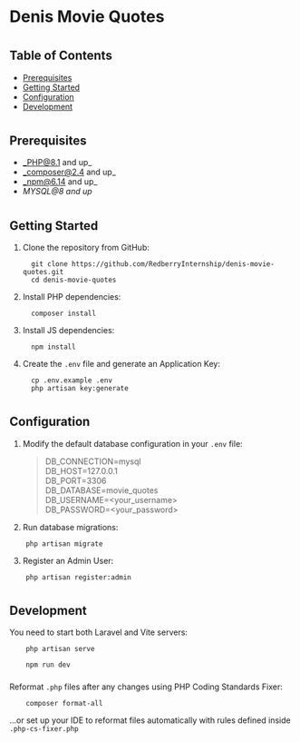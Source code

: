 # Denis Movie Quotes

#

## Table of Contents

* [Prerequisites](#prerequisites)
* [Getting Started](#getting-started)
* [Configuration](#configuration)
* [Development](#development)

#

## Prerequisites

* _PHP@8.1 and up_
* _composer@2.4 and up_
* _npm@6.14 and up_
* _MYSQL@8 and up_

#

## Getting Started

1. Clone the repository from GitHub:
    ```shell
      git clone https://github.com/RedberryInternship/denis-movie-quotes.git
      cd denis-movie-quotes
    ```
2. Install PHP dependencies:
    ```shell
      composer install
    ```
3. Install JS dependencies:
    ```shell
      npm install
    ```
4. Create the `.env` file and generate an Application Key:
    ```shell
      cp .env.example .env
      php artisan key:generate
    ```

#

## Configuration

1. Modify the default database configuration in your `.env` file:
   > DB_CONNECTION=mysql <br>
   DB_HOST=127.0.0.1 <br>
   DB_PORT=3306 <br>
   DB_DATABASE=movie_quotes <br>
   DB_USERNAME=<your_username> <br>
   DB_PASSWORD=<your_password> <br>

2. Run database migrations:

```shell
    php artisan migrate
```

3. Register an Admin User:

```shell
    php artisan register:admin
```

#

## Development

You need to start both Laravel and Vite servers:

```shell
    php artisan serve
```

```shell
    npm run dev
```

###

Reformat `.php` files after any changes using PHP Coding Standards Fixer:

```shell
    composer format-all
```

...or set up your IDE to reformat files automatically with rules defined inside `.php-cs-fixer.php`
